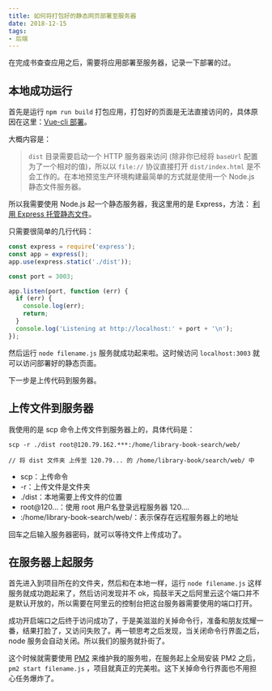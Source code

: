 ```yaml
---
title: 如何将打包好的静态网页部署至服务器
date: 2018-12-15
tags:
- 后端
---
```


在完成书查查应用之后，需要将应用部署至服务器，记录一下部署的过。<!-- more -->

## 本地成功运行

首先是运行 `npm run build` 打包应用，打包好的页面是无法直接访问的，具体原因在这里：[Vue-cli 部署](https://cli.vuejs.org/zh/guide/deployment.html#%E9%80%9A%E7%94%A8%E6%8C%87%E5%8D%97)。

大概内容是：

> `dist` 目录需要启动一个 HTTP 服务器来访问 (除非你已经将 `baseUrl` 配置为了一个相对的值)，所以以 `file://` 协议直接打开 `dist/index.html` 是不会工作的。在本地预览生产环境构建最简单的方式就是使用一个 Node.js 静态文件服务器。

所以我需要使用 Node.js 起一个静态服务器，我这里用的是 Express，方法： [利用 Express 托管静态文件](http://www.expressjs.com.cn/starter/static-files.html)。

只需要很简单的几行代码：

```js
const express = require('express');
const app = express();
app.use(express.static('./dist'));

const port = 3003;

app.listen(port, function (err) {
  if (err) {
    console.log(err);
    return;
  }
  console.log('Listening at http://localhost:' + port + '\n');
});
```

然后运行 `node filename.js` 服务就成功起来啦。这时候访问 `localhost:3003` 就可以访问部署好的静态页面。

下一步是上传代码到服务器。

## 上传文件到服务器

我使用的是 scp 命令上传文件到服务器上的，具体代码是：

```shell
scp -r ./dist root@120.79.162.***:/home/library-book-search/web/

// 将 dist 文件夹 上传至 120.79... 的 /home/library-book/search/web/ 中
```

- scp：上传命令
- -r：上传文件是文件夹
- ./dist：本地需要上传文件的位置
- root@120...：使用 root 用户名登录远程服务器 120....
- :/home/library-book-search/web/：表示保存在远程服务器上的地址

回车之后输入服务器密码，就可以等待文件上传成功了。

## 在服务器上起服务

首先进入到项目所在的文件夹，然后和在本地一样，运行 `node filename.js` 这样服务就成功跑起来了，然后访问发现并不 ok，捣鼓半天之后阿里云这个端口并不是默认开放的，所以需要在阿里云的控制台把这台服务器需要使用的端口打开。

成功开启端口之后终于访问成功了，于是美滋滋的关掉命令行，准备和朋友炫耀一番，结果打脸了，又访问失败了。再一顿思考之后发现，当关闭命令行界面之后，node 服务会自动关闭。所以我们的服务就扑街了。

这个时候就需要使用 [PM2](http://pm2.keymetrics.io/) 来维护我的服务啦，在服务起上全局安装 PM2 之后，`pm2 start filename.js` ，项目就真正的完美啦。这下关掉命令行界面也不用担心任务爆炸了。

